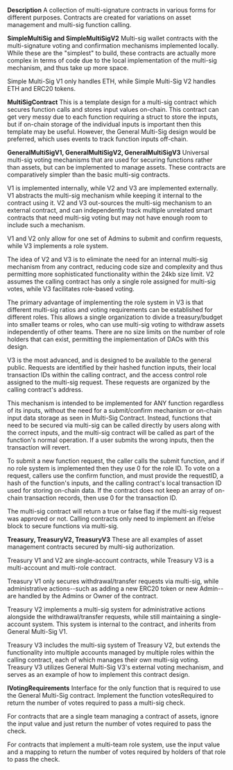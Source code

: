 **Description**
A collection of multi-signature contracts in various forms for different purposes. Contracts are created for variations on asset management and multi-sig function calling.

**SimpleMultiSig and SimpleMultiSigV2**
Multi-sig wallet contracts with the multi-signature voting and confirmation mechanisms implemented locally. While these are the "simplest" to build, these contracts are actually more complex in terms of code due to the local implementation of the multi-sig mechanism, and thus take up more space.

Simple Multi-Sig V1 only handles ETH, while Simple Multi-Sig V2 handles ETH and ERC20 tokens.


**MultiSigContract**
This is a template design for a multi-sig contract which secures function calls and stores input values on-chain. This contract can get very messy due to each function requiring a struct to store the inputs, but if on-chain storage of the individual inputs is important then this template may be useful. However, the General Multi-Sig design would be preferred, which uses events to track function inputs off-chain.


**GeneralMultiSigV1, GeneralMultiSigV2, GeneralMultiSigV3**
Universal multi-sig voting mechanisms that are used for securing functions rather than assets, but can be implemented to manage assets. These contracts are comparatively simpler than the basic multi-sig contracts.

V1 is implemented internally, while V2 and V3 are implemented externally. V1 abstracts the multi-sig mechanism while keeping it internal to the contract using it. V2 and V3 out-sources the multi-sig mechanism to an external contract, and can independently track multiple unrelated smart contracts that need multi-sig voting but may not have enough room to include such a mechanism.

V1 and V2 only allow for one set of Admins to submit and confirm requests, while V3 implements a role system.

The idea of V2 and V3 is to eliminate the need for an internal multi-sig mechanism from any contract, reducing code size and complexity and thus permitting more sophisticated functionality within the 24kb size limit. V2 assumes the calling contract has only a single role assigned for multi-sig votes, while V3 facilitates role-based voting.

The primary advantage of implementing the role system in V3 is that different multi-sig ratios and voting requirements can be established for different roles. This allows a single organization to divide a treasury/budget into smaller teams or roles, who can use multi-sig voting to withdraw assets independently of other teams. There are no size limits on the number of role holders that can exist, permitting the implementation of DAOs with this design.

V3 is the most advanced, and is designed to be available to the general public. Requests are identified by their hashed function inputs, their local transaction IDs within the calling contract, and the access control role assigned to the multi-sig request. These requests are organized by the calling contract's address.

This mechanism is intended to be implemented for ANY function regardless of its inputs, without the need for a submit/confirm mechanism or on-chain input data storage as seen in Multi-Sig Contract. Instead, functions that need to be secured via multi-sig can be called directly by users along with the correct inputs, and the multi-sig contract will be called as part of the function's normal operation. If a user submits the wrong inputs, then the transaction will revert.

To submit a new function request, the caller calls the submit function, and if no role system is implemented then they use 0 for the role ID. To vote on a request, callers use the confirm function, and must provide the requestID, a hash of the function's inputs, and the calling contract's local transaction ID used for storing on-chain data. If the contract does not keep an array of on-chain transaction records, then use 0 for the transaction ID.

The multi-sig contract will return a true or false flag if the multi-sig request was approved or not. Calling contracts only need to implement an if/else block to secure functions via multi-sig.


**Treasury, TreasuryV2, TreasuryV3**
These are all examples of asset management contracts secured by multi-sig authorization.

Treasury V1 and V2 are single-account contracts, while Treasury V3 is a multi-account and multi-role contract.

Treasury V1 only secures withdrawal/transfer requests via multi-sig, while administrative actions--such as adding a new ERC20 token or new Admin--are handled by the Admins or Owner of the contract.

Treasury V2 implements a multi-sig system for administrative actions alongside the withdrawal/transfer requests, while still maintaining a single-account system. This system is internal to the contract, and inherits from General Multi-Sig V1.

Treasury V3 includes the multi-sig system of Treasury V2, but extends the functionality into multiple accounts managed by multiple roles within the calling contract, each of which manages their own multi-sig voting. Treasury V3 utilizes General Multi-Sig V3's external voting mechanism, and serves as an example of how to implement this contract design.


**IVotingRequirements**
Interface for the only function that is required to use the General Multi-Sig contract. Implement the function votesRequired to return the number of votes required to pass a multi-sig check.

For contracts that are a single team managing a contract of assets, ignore the input value and just return the number of votes required to pass the check.

For contracts that implement a multi-team role system, use the input value and a mapping to return the number of votes required by holders of that role to pass the check.




